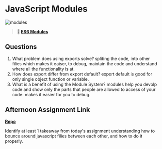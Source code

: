 # JavaScript Modules

![modules](https://bcw.blob.core.windows.net/public/img/1015719031845190)

> **📖 [ES6 Modules](https://codeworksacademy.com/fs-student-guide/resources/wk3/01-Modules)**

## Questions

1. What problem does using exports solve?
spliting the code, into other filies which makes it eaiser, to debug, maintain the code and understand where all the functionality is at.
2. How does export differ from export default?
export default is good for only single object function or variable.
3. What is a benefit of using the Module System?
modules help you devolp code and show only the parts that people are allowed to access of your code. makes it easier for you to debug.
## Afternoon Assignment Link

**[Repo](https://github.com/moathabdulrazak/gamenight)**

Identify at least 1 takeaway from today's assignment
understanding how to bounce around javascript filies between each other, and how to do it properly.